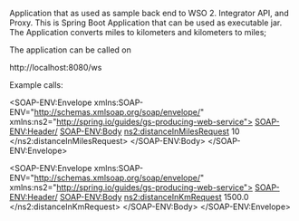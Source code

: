 

Application that as used as sample back end to WSO 2. Integrator API, and Proxy.
This is Spring Boot Application that can be used as executable jar.
The Application converts miles to kilometers and kilometers to miles;

The application can be called on

http://localhost:8080/ws

Example calls:

<?xml version="1.0"?>
<SOAP-ENV:Envelope xmlns:SOAP-ENV="http://schemas.xmlsoap.org/soap/envelope/" xmlns:ns2="http://spring.io/guides/gs-producing-web-service">
    <SOAP-ENV:Header/>
    <SOAP-ENV:Body>
        <ns2:distanceInMilesRequest>
            <distanceInKm>10</distanceInKm>
        </ns2:distanceInMilesRequest>
    </SOAP-ENV:Body>
</SOAP-ENV:Envelope>

<?xml version="1.0"?>
<SOAP-ENV:Envelope xmlns:SOAP-ENV="http://schemas.xmlsoap.org/soap/envelope/" xmlns:ns2="http://spring.io/guides/gs-producing-web-service">
    <SOAP-ENV:Header/>
    <SOAP-ENV:Body>
        <ns2:distanceInKmRequest>
            <distanceInMiles>1500.0</distanceInMiles>
        </ns2:distanceInKmRequest>
    </SOAP-ENV:Body>
</SOAP-ENV:Envelope>

